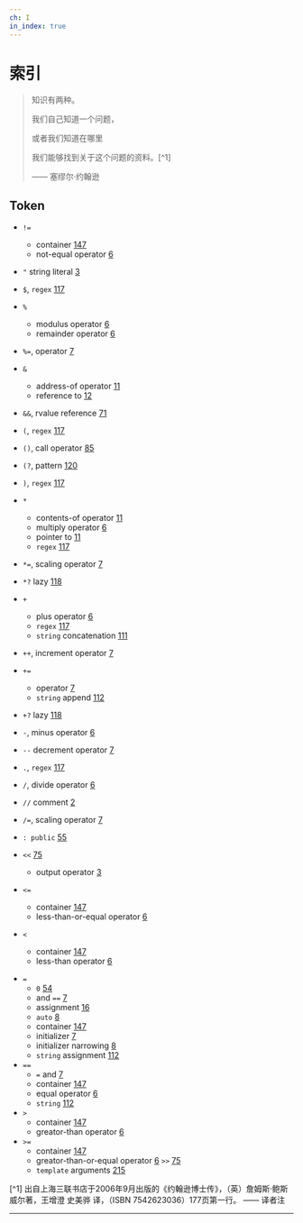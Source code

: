 ```yaml
---
ch: I
in_index: true
---
```


<a class="en-page-number" id="227"></a>

# 索引

> 知识有两种。
>
> 我们自己知道一个问题，
>
> 或者我们知道在哪里
>
> 我们能够找到关于这个问题的资料。[^1]
>
> —— 塞缪尔·约翰逊

## Token

- `!=`
    - container [147](ch11.md#147)
    - not-equal operator  [6](ch01.md#6)

- `"` string literal    [3](ch01.md#3)
- `$`, `regex`  [117](ch09.md#117)
- `%`
    - modulus operator      [6](ch01.md#6)
    - remainder operator    [6](ch01.md#6)

- `%=`, operator    [7](ch01.md#7)
- `&`
    - address-of operator   [11](ch01.md#11)
    - reference to  [12](ch01.md#12)
- `&&`, rvalue reference [71](ch05.md#71)
- `(`, `regex` [117](ch09.md#117)
- `()`, call operator   [85](ch06.md#85)
- `(?`, pattern [120](ch09.md#120)
- `)`, `regex` [117](ch09.md#117)
- `*`
    - contents-of operator  [11](ch01.md#11)
    - multiply operator [6](ch01.md#6)
    - pointer to  [11](ch01.md#11)
    - `regex` [117](ch09.md#117)
- `*=`, scaling operator    [7](ch01.md#7)
- `*?` lazy [118](ch09.md#118)
- `+`
    - plus operator [6](ch01.md#6)
    - `regex`   [117](ch09.md#117)
    - `string` concatenation    [111](ch09.md#111)
- `++`, increment operator [7](ch01.md#7)
- `+=`
    - operator  [7](ch01.md#7)
    - `string` append   [112](ch09.md#112)
- `+?` lazy [118](ch09.md#118)
- `-`, minus operator   [6](ch01.md#6)
- `--` decrement operator   [7](ch01.md#7)
- `.`, `regex` [117](ch09.md#117)
- `/`, divide operator [6](ch01.md#6)
- `//` comment [2](ch01.md#2)
- `/=`, scaling operator [7](ch01.md#7)
- `: public` [55](ch04.md#55)
- `<<` [75](ch05.md#75)
    - output operator [3](ch01.md#3)
- `<=`
    - container [147](ch11.md#147)
    - less-than-or-equal operator [6](ch01.md#6)
- `<`
    - container [147](ch11.md#147)
    - less-than operator [6](ch01.md#6)

<a class="en-page-number" id="228"></a>

- `=`
    - `0` [54](ch04.md#54)
    - and `==` [7](ch01.md#7)
    - assignment    [16](ch01.md#16)
    - `auto`    [8](ch01.md#8)
    - container [147](ch11.md#147)
    - initializer   [7](ch01.md#7)
    - initializer narrowing [8](ch01.md#8)
    - `string` assignment   [112](ch09.md#112)
- `==`
    - `=` and [7](ch01.md#7)
    - container [147](ch11.md#147)
    - equal operator [6](ch01.md#6)
    - `string`  [112](ch09.md#112)
- `>`
    - container [147](ch11.md#147)
    - greator-than operator [6](ch01.md#6)
- `>=`
    - container [147](ch11.md#147)
    - greator-than-or-equal operator [6](ch01.md#6)
`>>`    [75](ch05.md#75)
    - `template` arguments [215](ch16.md#215)


[^1] 出自上海三联书店于2006年9月出版的《约翰逊博士传》，（英）詹姆斯·鲍斯威尔著，王增澄 史美骅 译，（ISBN 7542623036）177页第一行。 —— 译者注

---
